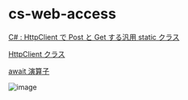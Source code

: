 # cs-web-access

[C# : HttpClient で Post と Get する汎用 static クラス](https://logicalerror.seesaa.net/article/377244421.html)

[HttpClient クラス](https://docs.microsoft.com/ja-jp/dotnet/api/system.net.http.httpclient?view=net-6.0)

[await 演算子](https://docs.microsoft.com/ja-jp/dotnet/csharp/language-reference/operators/await)

![image](https://user-images.githubusercontent.com/1501327/184522360-4be5cc2a-723f-4c63-8101-2ee62d3eb706.png)
